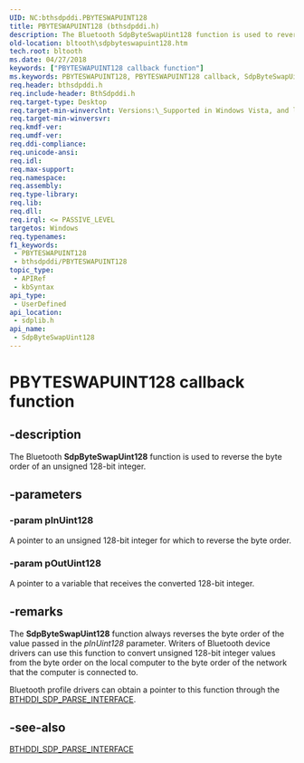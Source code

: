 ```yaml
---
UID: NC:bthsdpddi.PBYTESWAPUINT128
title: PBYTESWAPUINT128 (bthsdpddi.h)
description: The Bluetooth SdpByteSwapUint128 function is used to reverse the byte order of an unsigned 128-bit integer.
old-location: bltooth\sdpbyteswapuint128.htm
tech.root: bltooth
ms.date: 04/27/2018
keywords: ["PBYTESWAPUINT128 callback function"]
ms.keywords: PBYTESWAPUINT128, PBYTESWAPUINT128 callback, SdpByteSwapUint128, SdpByteSwapUint128 callback function [Bluetooth Devices], bltooth.sdpbyteswapuint128, bth_funcs_48f64465-c4dd-4cf2-8655-b55d5f0c89ba.xml, sdplib/SdpByteSwapUint128
req.header: bthsdpddi.h
req.include-header: BthSdpddi.h
req.target-type: Desktop
req.target-min-winverclnt: Versions:\_Supported in Windows Vista, and later.
req.target-min-winversvr: 
req.kmdf-ver: 
req.umdf-ver: 
req.ddi-compliance: 
req.unicode-ansi: 
req.idl: 
req.max-support: 
req.namespace: 
req.assembly: 
req.type-library: 
req.lib: 
req.dll: 
req.irql: <= PASSIVE_LEVEL
targetos: Windows
req.typenames: 
f1_keywords:
 - PBYTESWAPUINT128
 - bthsdpddi/PBYTESWAPUINT128
topic_type:
 - APIRef
 - kbSyntax
api_type:
 - UserDefined
api_location:
 - sdplib.h
api_name:
 - SdpByteSwapUint128
---
```


# PBYTESWAPUINT128 callback function


## -description

The Bluetooth 
  <b>SdpByteSwapUint128</b> function is used to reverse the byte order of an unsigned 128-bit integer.

## -parameters

### -param pInUint128

A pointer to an unsigned 128-bit integer for which to reverse the byte order.

### -param pOutUint128

A pointer to a variable that receives the converted 128-bit integer.

## -remarks

The 
    <b>SdpByteSwapUint128</b> function always reverses the byte order of the value passed in the 
    <i>pInUint128</i> parameter. Writers of Bluetooth device drivers can use this function to convert unsigned
    128-bit integer values from the byte order on the local computer to the byte order of the network that
    the computer is connected to.

Bluetooth profile drivers can obtain a pointer to this function through the 
    <a href="/windows-hardware/drivers/ddi/bthsdpddi/ns-bthsdpddi-_bthddi_sdp_parse_interface">BTHDDI_SDP_PARSE_INTERFACE</a>.

## -see-also

<a href="/windows-hardware/drivers/ddi/bthsdpddi/ns-bthsdpddi-_bthddi_sdp_parse_interface">BTHDDI_SDP_PARSE_INTERFACE</a>
